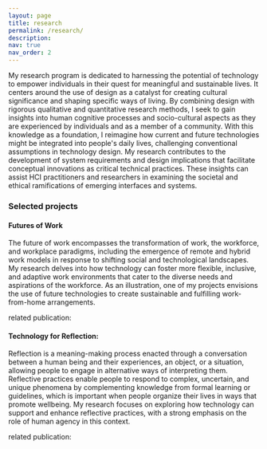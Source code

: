 ```yaml
---
layout: page
title: research
permalink: /research/
description:
nav: true
nav_order: 2
---
```


My research program is dedicated to harnessing the potential of technology to empower individuals in their quest for meaningful and sustainable lives. It centers around the use of design as a catalyst for creating cultural significance and shaping specific ways of living. By combining design with rigorous qualitative and quantitative research methods, I seek to gain insights into human cognitive processes and socio-cultural aspects as they are experienced by individuals and as a member of a community. With this knowledge as a foundation, I reimagine how current and future technologies might be integrated into people's daily lives, challenging conventional assumptions in technology design. My research contributes to the development of system requirements and design implications that facilitate conceptual innovations as critical technical practices. These insights can assist HCI practitioners and researchers in examining the societal and ethical ramifications of emerging interfaces and systems.

### Selected projects

#### Futures of Work

The future of work encompasses the transformation of work, the workforce, and workplace paradigms, including the emergence of remote and hybrid work models in response to shifting social and technological landscapes. My research delves into how technology can foster more flexible, inclusive, and adaptive work environments that cater to the diverse needs and aspirations of the workforce. As an illustration, one of my projects envisions the use of future technologies to create sustainable and fulfilling work-from-home arrangements.

related publication:


#### Technology for Reflection:

Reflection is a meaning-making process enacted through a conversation between a human being and their experiences, an object, or a situation, allowing people to engage in alternative ways of interpreting them. Reflective practices enable people to respond to complex, uncertain, and unique phenomena by complementing knowledge from formal learning or guidelines, which is important when people organize their lives in ways that promote wellbeing. My research focuses on exploring how technology can support and enhance reflective practices, with a strong emphasis on the role of human agency in this context.

related publication: 
